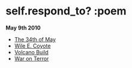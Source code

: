 # self.respond_to? :poem

__May 9th 2010__

* [The 34th of May](poetry/blob/master/poems/34th_of_may.markdown)
* [Wile E. Coyote](poetry/blob/master/poems/wile_e_coyote.markdown)
* [Volcano Build](poetry/blob/master/poems/volcano_build.markdown)
* [War on Terror](poetry/blob/master/poems/war_on_terror.markdown)
